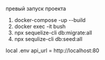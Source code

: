 превый запуск проекта

1. docker-compose -up --build
2. docker exec -it bush <node-app-name>
3. npx sequelize-cli db:migrate:all 
4. npx sequlize-cli db:seed:all


local .env api_url = http://localhost:80
